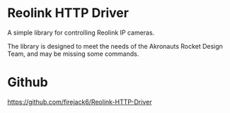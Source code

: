 # Reolink HTTP Driver

A simple library for controlling Reolink IP cameras.

The library is designed to meet the needs of the Akronauts Rocket Design Team, and may be missing some commands.

# Github
https://github.com/firejack6/Reolink-HTTP-Driver